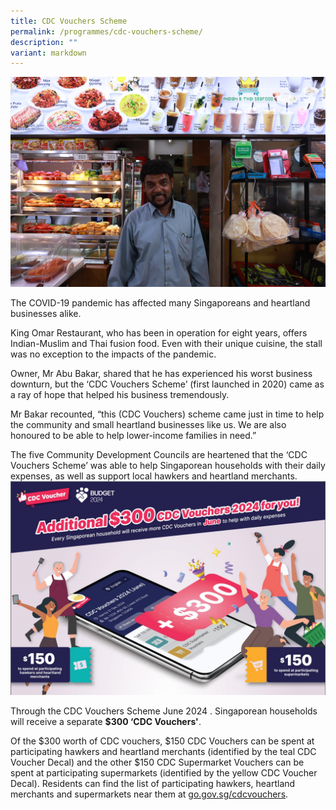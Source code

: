 ```yaml
---
title: CDC Vouchers Scheme
permalink: /programmes/cdc-vouchers-scheme/
description: ""
variant: markdown
---
```

![CDC Vouchers Scheme](/images/Programmes/img_1840.jpg)

The COVID-19 pandemic has affected many Singaporeans and heartland businesses alike.

King Omar Restaurant, who has been in operation for eight years, offers Indian-Muslim and Thai fusion food. Even with their unique cuisine, the stall was no exception to the impacts of the pandemic.

Owner, Mr Abu Bakar, shared that he has experienced his worst business downturn, but the ‘CDC Vouchers Scheme’ (first launched in 2020) came as a ray of hope that helped his business tremendously.  

Mr Bakar recounted, “this (CDC Vouchers) scheme came just in time to help the community and small heartland businesses like us. We are also honoured to be able to help lower-income families in need.”

The five Community Development Councils are heartened that the ‘CDC Vouchers Scheme’ was able to help Singaporean households with their daily expenses, as well as support local hawkers and heartland merchants. 
![CDCVoucher2024-small](/images/Banner_with_words.png)

Through the CDC Vouchers Scheme June 2024 . Singaporean households will receive a separate **$300 ‘CDC Vouchers'**. 

Of the $300 worth of CDC vouchers, $150 CDC Vouchers can be spent at participating hawkers and heartland merchants (identified by the teal CDC Voucher Decal) and the other $150 CDC Supermarket Vouchers can be spent at participating supermarkets (identified by the yellow CDC Voucher Decal). Residents can find the list of participating hawkers, heartland merchants and supermarkets near them at [go.gov.sg/cdcvouchers](go.gov.sg/cdcvouchers).
